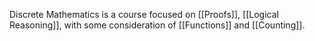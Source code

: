 Discrete Mathematics is a course focused on [[Proofs]], [[Logical Reasoning]], with some consideration of [[Functions]] and [[Counting]]. 